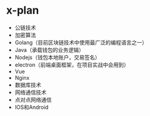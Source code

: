 # x-plan

* 公链技术
* 加密算法
* Golang（目前区块链技术中使用最广泛的编程语言之一）
* Java（承载钱包的业务逻辑）
* Nodejs（钱包本地账户，交易签名）
* electron（前端桌面框架，在项目实战中会用到）
* Vue
* Nginx
* 数据库技术
* 网络通信技术
* 点对点网络通信
* IOS和Android

